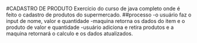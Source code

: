 #CADASTRO DE PRODUTO
Exercício do curso de java completo onde é feito o cadastro de produtos do supermercado.
##processo
-o usuário faz o input de nome, valor e quantidade
-maquina retorna os dados do item e o produto de valor e quantidade
-usuário adiciona e retira produtos e a maquina retornará o calculo e os dados atualizados.
